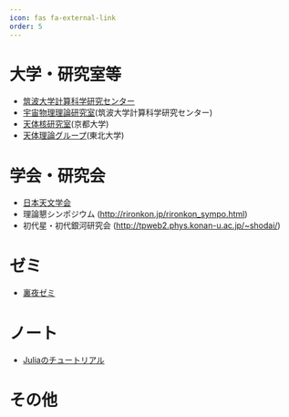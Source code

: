 ```yaml
---
icon: fas fa-external-link 
order: 5
---
```



# 大学・研究室等
  - [筑波大学計算科学研究センター](https://www.ccs.tsukuba.ac.jp/)
  - [宇宙物理理論研究室](https://www.rccp.tsukuba.ac.jp/Astro/home/ja/)(筑波大学計算科学研究センター)
  - [天体核研究室](https://www-tap.scphys.kyoto-u.ac.jp/main.html)(京都大学)
  - [天体理論グループ](https://www.astr.tohoku.ac.jp/tap/index.html)(東北大学)
# 学会・研究会
  - [日本天文学会](https://www.asj.or.jp/jp/)
  - 理論懇シンポジウム (http://rironkon.jp/rironkon_sympo.html)
  - 初代星・初代銀河研究会 (http://tpweb2.phys.konan-u.ac.jp/~shodai/)
# ゼミ
  - [裏夜ゼミ](https://sites.google.com/view/urayoru-seminar/)
# ノート
  - [Juliaのチュートリアル](https://fukushimahj.github.io/julia_tutolial/)
# その他

